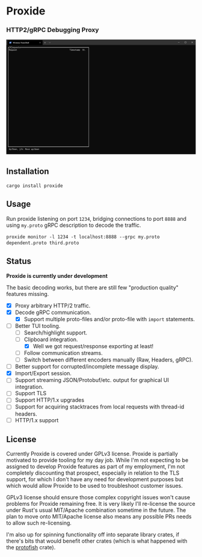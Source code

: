 # Proxide
### HTTP2/gRPC Debugging Proxy

![Demo](images/proxide.gif)

## Installation

```
cargo install proxide
```

## Usage

Run proxide listening on port `1234`, bridging connections to port `8888` and
using `my.proto` gRPC description to decode the traffic.

```
proxide monitor -l 1234 -t localhost:8888 --grpc my.proto dependent.proto third.proto
```

## Status

**Proxide is currently under development**

The basic decoding works, but there are still few "production quality" features
missing.

- [x] Proxy arbitrary HTTP/2 traffic.
- [x] Decode gRPC communication.
  - [x] Support multiple proto-files and/or proto-file with `import` statements.
- [ ] Better TUI tooling.
  - [ ] Search/highlight support.
  - [ ] Clipboard integration.
    - [x] Well we got request/response exporting at least!
  - [ ] Follow communication streams.
  - [ ] Switch between different encoders manually (Raw, Headers, gRPC).
- [ ] Better support for corrupted/incomplete message display.
- [x] Import/Export session.
- [ ] Support streaming JSON/Protobuf/etc. output for graphical UI integration.
- [ ] Support TLS
- [ ] Support HTTP/1.x upgrades
- [ ] Support for acquiring stacktraces from local requests with thread-id
  headers.
- [ ] HTTP/1.x support

## License

Currently Proxide is covered under GPLv3 license. Proxide is partially
motivated to provide tooling for my day job. While I'm not expecting to be
assigned to develop Proxide features as part of my employment, I'm not
completely discounting that prospect, especially in relation to the TLS
support, for which I don't have any need for development purposes but which
would allow Proxide to be used to troubleshoot customer issues.

GPLv3 license should ensure those complex copyright issues won't cause problems
for Proxide remaining free. It is very likely I'll re-license the source under
Rust's usual MIT/Apache combination sometime in the future. The plan to move
onto MIT/Apache license also means any possible PRs needs to allow such
re-licensing.

I'm also up for spinning functionality off into separate library crates, if
there's bits that would benefit other crates (which is what happened with the
[protofish] crate).

[protofish]: https://github.com/Rantanen/protofish
